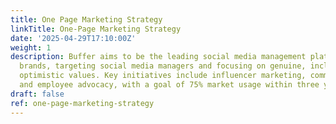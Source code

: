 ```yaml
---
title: One Page Marketing Strategy
linkTitle: One-Page Marketing Strategy
date: '2025-04-29T17:10:00Z'
weight: 1
description: Buffer aims to be the leading social media management platform for DTC
  brands, targeting social media managers and focusing on genuine, inclusive, and
  optimistic values. Key initiatives include influencer marketing, community growth,
  and employee advocacy, with a goal of 75% market usage within three years.
draft: false
ref: one-page-marketing-strategy
---
```


